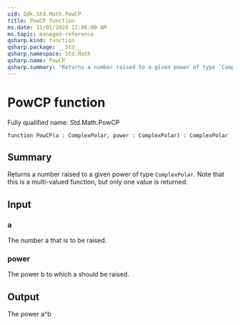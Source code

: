 ```yaml
---
uid: Qdk.Std.Math.PowCP
title: PowCP function
ms.date: 11/01/2024 12:00:00 AM
ms.topic: managed-reference
qsharp.kind: function
qsharp.package: __Std__
qsharp.namespace: Std.Math
qsharp.name: PowCP
qsharp.summary: "Returns a number raised to a given power of type `ComplexPolar`. Note that this is a multi-valued function, but only one value is returned."
---
```


# PowCP function

Fully qualified name: Std.Math.PowCP

```qsharp
function PowCP(a : ComplexPolar, power : ComplexPolar) : ComplexPolar
```

## Summary
Returns a number raised to a given power of type `ComplexPolar`.
Note that this is a multi-valued function, but only one value is returned.

## Input
### a
The number a that is to be raised.
### power
The power b to which a should be raised.

## Output
The power a^b
